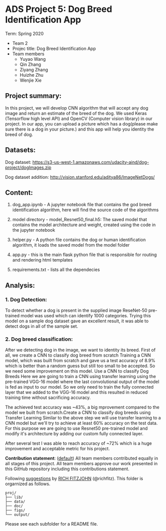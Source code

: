 # ADS Project 5: Dog Breed Identification App

Term: Spring 2020

+ Team 2
+ Projec title: Dog Breed Identification App
+ Team members
	+ Yuyao Wang
	+ Qin Zhang
	+ Ziyang Zhang
	+ Huizhe Zhu
	+ Wenjie Xie
## Project summary: 

In this project, we will develop CNN algorithm that will accept any dog image and return an estimate of the breed of the dog. We used Keras (Tensorflow high level API) and OpenCV (Computer vision library) in our project. In our app, you can upload a picture which has a dog(please make sure there is a dog in your picture.) and this app will help you identity the breed of dog. 

## Datasets:

Dog dataset: https://s3-us-west-1.amazonaws.com/udacity-aind/dog-project/dogImages.zip

Dog dataset addition: http://vision.stanford.edu/aditya86/ImageNetDogs/

## Content: 

1. dog_app.ipynb - A jupyter notebook file that contains the god breed identification algorithm, here will find the source code of the algorithms
 
2. model directory - model_Resnet50_final.h5: The saved model that contains the model architecture and weight, created using the code in the jupyter notebook

3. helper.py - A python file contains the dog or human identification algorithm, it loads the saved model from the model folder

4. app.py - this is the main flask python file that is responsible for routing and rendering html templates

5. requirements.txt - lists all the dependecies

## Analysis:

### 1. Dog Detection: 

To detect whether a dog is present in the supplied image ReseNet-50 pre-trained model was used which can identify 1000 categories. Trying this model on a sample dog dataset gave an excellent result, it was able to detect dogs in all of the sample set. 

### 2. Dog breed classification:

After we detecting dog in the image, we want to identity its breed. First of all, we create a CNN to classify dog breed from scratch Training a CNN model, which was built from scratch and gave us a test accuracy of 8.9% which is better than a random guess but still too small to be accepted. So we need some improvement on this model. Use a CNN to classify Dog Breeds Here we are going to train a CNN using transfer learning using the pre-trained VGG-16 model where the last convolutional output of the model is fed as input to our model. So we only need to train the fully connected layer that we added to the VGG-16 model and this resulted in reduced training time without sacrificing accuracy.

The achieved test accuracy was ~43%, a big mprovement compared to the model we built from scratch.Create a CNN to classify dog breeds using Transfer Learning Similar to the above step we will use transfer learning to a CNN model but we'll try to achieve at least 60% accuracy on the test data. For this purpose we are going to use Resnet50 pre-trained model and modify it's architecture by adding our custom fully connected layer.

After several test I was able to reach accuracy of ~72% which is a huge improvement and acceptable metric for his project.



**Contribution statement**: ([default](doc/a_note_on_contributions.md)) All team members contributed equally in all stages of this project. All team members approve our work presented in this GitHub repository including this contributions statement. 

Following [suggestions](http://nicercode.github.io/blog/2013-04-05-projects/) by [RICH FITZJOHN](http://nicercode.github.io/about/#Team) (@richfitz). This folder is orgarnized as follows.

```
proj/
├── lib/
├── data/
├── doc/
├── figs/
└── output/
```

Please see each subfolder for a README file.
